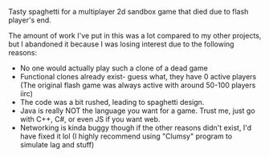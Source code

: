 Tasty spaghetti for a multiplayer 2d sandbox game that died due to flash player's end.

The amount of work I've put in this was a lot compared to my other projects, but I abandoned it because I was losing interest due to the following reasons:
- No one would actually play such a clone of a dead game
- Functional clones already exist- guess what, they have 0 active players (The original flash game was always active with around 50-100 players iirc)
- The code was a bit rushed, leading to spaghetti design.
- Java is really NOT the language you want for a game. Trust me, just go with C++, C#, or even JS if you want web.
- Networking is kinda buggy though if the other reasons didn't exist, I'd have fixed it lol (I highly recommend using "Clumsy" program to simulate lag and stuff)
